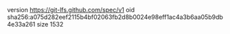 version https://git-lfs.github.com/spec/v1
oid sha256:a075d282eef2115b4bf02063fb2d8b0024e98eff1ac4a3b6aa05b9db4e33a261
size 1532

